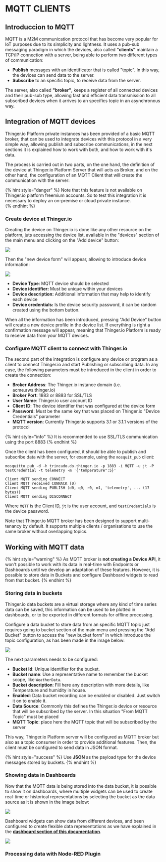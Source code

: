 # MQTT CLIENTS

## Introduccion to MQTT

MQTT is a M2M communication protocol that has become very popular for IoT purposes due to its simplicity and lightness. It uses a pub-sub messaging paradigm in which the devices, also called **"clients"** maintain a TCP/IP connection with a server, being able to perform two different types of communication: 

* **Publish** messages with an identificator that is called "topic". In this way, the devices can send data to the server. 
* **Subscribe** to an specific topic, to receive data from the server. 

The server, also called **"broker"**, keeps a register of all connected devices and their pub-sub type, allowing fast and efficient data transmission to all subscribed devices when it arrives to an specifics topic in an asynchronous way. 

## Integration of MQTT devices 

Thinger.io Platform private instances has been provided of a basic MQTT broker, that can be used to integrate devices with this protocol in a very simple way, allowing publish and subscribe communications, in the next sections it is explained how to work with both, and how to work with it's data.

The process is carried out in two parts, on the one hand, the definition of the device at Thinger.io Platform Server that will acts as Broker, and on the other hand, the configuration of an MQTT Client that will create the communication with the server:

{% hint style="danger" %}
Note that this feature is not available on Thinger.io platform freemium accounts. So to test this integration it is necessary to deploy an on-premise or cloud private instance.  
{% endhint %}

### Create device at Thinger.io  

Creating the device on Thinger.io is done like any other resource on the platform, juts accessing the device list, available in the "devices" section of the main menu and clicking on the "Add device" button: 

![](../.gitbook/assets/image%20%28138%29.png)

Then the "new device form" will appear, allowing to introduce device information:

![](../.gitbook/assets/image%20%28119%29.png)

* **Device Type**: MQTT device should be selected
* **Device identifier:** Must be unique within your devices
* **Device description:** Additional information that may help to identify each device
* **Device credentials:** Is the device security password, it can be random created using the bottom button.

When all the information has been introduced, pressing "Add Device" button will create a new device profile in the device list. If everything is right a confirmation message will appear, meaning that Thinger.io Platform is ready to receive data from your MQTT devices.  

### Configure MQTT client to connect with Thinger.io 

The second part of the integration is configure any device or program as a client to connect Thinger.io and start Publishing or subscribing data. In any case, the following parameters must be introduced in the client in order to create the connection: 

* **Broker Address**: The Thinger.io instance domain \(i.e. acme.aws.thinger.io\) 
* **Broker Port**: 1883 or 8883 for SSL/TLS
* **User Name**: Thinger.io user account ID
* **Client ID**: The device identifier that was configured at the device form
* **Password**: Must be the same key that was placed on Thinger.io "Device Credentials" parameter
* **MQTT version**: Currently Thinger.io supports 3.1 or 3.1.1 versions of the protocol

{% hint style="info" %}
It is recommended to use SSL/TLS communication using the port 8883
{% endhint %}

Once the client has been configured, it should be able to publish and subscribe data with the server, for example, using the `mosquit_pub` client:

```text
mosquitto_pub -d -h trincado.do.thinger.io -p 1883 -i MQTT -u jt -P testCredential -t telemetry -m '{"temperature":5}'  

Client MQTT sending CONNECT
Client MQTT received CONNACK (0)
Client MQTT sending PUBLISH (d0, q0, r0, m1, 'telemetry', ... (17 bytes))
Client MQTT sending DISCONNECT
```

Where `MQTT` is the  Client ID, `jt` is the user account, and `testCredentials` is the device password. 

Note that Thinger.io MQTT broker has been designed to support multi-tenancy by default. It supports multiple clients / organisations to use the same broker without overlapping topics.

## Working with MQTT data

{% hint style="warning" %}
As MQTT broker is **not creating a Device API**, it won't possible to work with its data in real-time with Endpoints or Dashboards until we develop an adaptation of these features. However, it is possible to store data in Buckets and configure Dashboard widgets to read from that bucket. 
{% endhint %}

### Storing data in buckets

Thinger.io data buckets are a virtual storage where any kind of time series data can be saved, this information can be used to be plotted in dashboards, or to be exported in different formats for offline processing.  
  
Configure a data bucket to store data from an specific MQTT topic just requires going to bucket section of the main menu and pressing the "Add Bucket" button to access the "new bucket form" in which introduce the topic configuration, as has been made in the image below:  

![](../.gitbook/assets/image%20%285%29.png)

The next parameters needs to be configured: 

* **Bucket Id**: Unique identifier for the bucket. 
* **Bucket name**: Use a representative name to remember the bucket scope, like `WeatherData`.
* **Bucket description**: Fill here any description with more details, like Temperature and humidity in house.
* **Enabled**: Data bucket recording can be enabled or disabled. Just switch it on to enable it.
* **Data Source**: Commonly this defines the Thinger.io device or resource that will be subscribed by the server. In this situation "From MQTT Topic" must be placed
* **MQTT Topic**: place here the MQTT topic that will be subscribed by the server 

This way, Thinger.io Platform server will be configured as MQTT broker but also as a topic consumer in order to provide additional features. Then, the client must be configured to send data in JSON format.

{% hint style="success" %}
Use **JSON** as the payload type for the device messages stored by buckets.
{% endhint %}

### Showing data in Dashboards

Now that the MQTT data is being stored into the data bucket, it is possible to show it on dashboards, where multiple widgets can be used to create real-time or historical representations by selecting the bucket as the data source as it is shown in the image below: 

![](../.gitbook/assets/image%20%2894%29.png)

Dashboard widgets can show data from different devices, and been configured to create flexible data representations as we have explained in the [**dashboard section of this documentation**](../console/dashboards.md). 

![](../.gitbook/assets/image%20%28161%29.png)

### Processing data with Node-RED Plugin 







